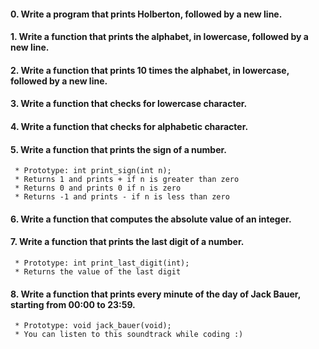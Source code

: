 #### 0. Write a program that prints Holberton, followed by a new line.
#### 1. Write a function that prints the alphabet, in lowercase, followed by a new line.
#### 2. Write a function that prints 10 times the alphabet, in lowercase, followed by a new line.
#### 3. Write a function that checks for lowercase character.
#### 4. Write a function that checks for alphabetic character.
#### 5. Write a function that prints the sign of a number.
     * Prototype: int print_sign(int n);
     * Returns 1 and prints + if n is greater than zero
     * Returns 0 and prints 0 if n is zero
     * Returns -1 and prints - if n is less than zero
#### 6. Write a function that computes the absolute value of an integer.
#### 7. Write a function that prints the last digit of a number.
     * Prototype: int print_last_digit(int);
     * Returns the value of the last digit
#### 8. Write a function that prints every minute of the day of Jack Bauer, starting from 00:00 to 23:59.
     * Prototype: void jack_bauer(void);
     * You can listen to this soundtrack while coding :)
     
